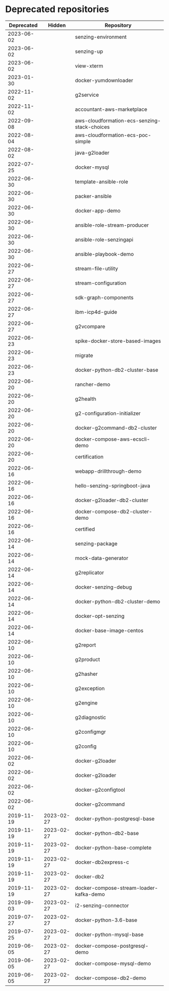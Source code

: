 # Deprecated repositories



| Deprecated | Hidden     | Repository                                   |
|------------|------------|----------------------------------------------|
| 2023-06-02 |            | senzing-environment                          |
| 2023-06-02 |            | senzing-up                                   |
| 2023-06-02 |            | view-xterm                                   |
| 2023-01-30 |            | docker-yumdownloader                         |
| 2022-11-02 |            | g2service                                    |
| 2022-11-02 |            | accountant-aws-marketplace                   |
| 2022-09-08 |            | aws-cloudformation-ecs-senzing-stack-choices |
| 2022-08-04 |            | aws-cloudformation-ecs-poc-simple            |
| 2022-08-02 |            | java-g2loader                                |
| 2022-07-25 |            | docker-mysql                                 |
| 2022-06-30 |            | template-ansible-role                        |
| 2022-06-30 |            | packer-ansible                               |
| 2022-06-30 |            | docker-app-demo                              |
| 2022-06-30 |            | ansible-role-stream-producer                 |
| 2022-06-30 |            | ansible-role-senzingapi                      |
| 2022-06-30 |            | ansible-playbook-demo                        |
| 2022-06-27 |            | stream-file-utility                          |
| 2022-06-27 |            | stream-configuration                         |
| 2022-06-27 |            | sdk-graph-components                         |
| 2022-06-27 |            | ibm-icp4d-guide                              |
| 2022-06-27 |            | g2vcompare                                   |
| 2022-06-23 |            | spike-docker-store-based-images              |
| 2022-06-23 |            | migrate                                      |
| 2022-06-23 |            | docker-python-db2-cluster-base               |
| 2022-06-20 |            | rancher-demo                                 |
| 2022-06-20 |            | g2health                                     |
| 2022-06-20 |            | g2-configuration-initializer                 |
| 2022-06-20 |            | docker-g2command-db2-cluster                 |
| 2022-06-20 |            | docker-compose-aws-ecscli-demo               |
| 2022-06-20 |            | certification                                |
| 2022-06-16 |            | webapp-drillthrough-demo                     |
| 2022-06-16 |            | hello-senzing-springboot-java                |
| 2022-06-16 |            | docker-g2loader-db2-cluster                  |
| 2022-06-16 |            | docker-compose-db2-cluster-demo              |
| 2022-06-16 |            | certified                                    |
| 2022-06-14 |            | senzing-package                              |
| 2022-06-14 |            | mock-data-generator                          |
| 2022-06-14 |            | g2replicator                                 |
| 2022-06-14 |            | docker-senzing-debug                         |
| 2022-06-14 |            | docker-python-db2-cluster-demo               |
| 2022-06-14 |            | docker-opt-senzing                           |
| 2022-06-14 |            | docker-base-image-centos                     |
| 2022-06-10 |            | g2report                                     |
| 2022-06-10 |            | g2product                                    |
| 2022-06-10 |            | g2hasher                                     |
| 2022-06-10 |            | g2exception                                  |
| 2022-06-10 |            | g2engine                                     |
| 2022-06-10 |            | g2diagnostic                                 |
| 2022-06-10 |            | g2configmgr                                  |
| 2022-06-10 |            | g2config                                     |
| 2022-06-02 |            | docker-g2loader                              |
| 2022-06-02 |            | docker-g2loader                              |
| 2022-06-02 |            | docker-g2configtool                          |
| 2022-06-02 |            | docker-g2command                             |
| 2019-11-19 | 2023-02-27 | docker-python-postgresql-base                |
| 2019-11-19 | 2023-02-27 | docker-python-db2-base                       |
| 2019-11-19 | 2023-02-27 | docker-python-base-complete                  |
| 2019-11-19 | 2023-02-27 | docker-db2express-c                          |
| 2019-11-19 | 2023-02-27 | docker-db2                                   |
| 2019-11-19 | 2023-02-27 | docker-compose-stream-loader-kafka-demo      |
| 2019-09-03 | 2023-02-27 | i2-senzing-connector                         |
| 2019-07-27 | 2023-02-27 | docker-python-3.6-base                       |
| 2019-07-25 | 2023-02-27 | docker-python-mysql-base                     |
| 2019-06-05 | 2023-02-27 | docker-compose-postgresql-demo               |
| 2019-06-05 | 2023-02-27 | docker-compose-mysql-demo                    |
| 2019-06-05 | 2023-02-27 | docker-compose-db2-demo                      |
